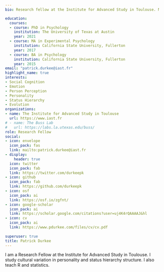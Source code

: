 ```yaml
---
bio: Research fellow at the Institute for Advanced Study in Toulouse. My research interests include emotion, social cognition, personality, and evolution.

education:
  courses:
  - course: PhD in Psychology
    institution: The University of Texas at Austin
    year: 2021
  - course: MA in Experimental Psychology
    institution: California State University, Fullerton
    year: 2017
  - course: BA in Psychology
    institution: California State University, Fullerton
    year: 2015
email: "patrick.durkee@iast.fr"
highlight_name: true
interests:
- Social Cognition
- Emotion
- Person Perception
- Personality
- Status Hierarchy
- Evolution
organizations:
- name: The Institute for Advanced Study in Toulouse
  url: https://www.iast.fr
# - name: The Buss Lab
#   url: https://labs.la.utexas.edu/buss/
role: Research Fellow
social:
- icon: envelope
  icon_pack: fas
  link: mailto:patrick.durkee@iast.fr
- display:
    header: true
  icon: twitter
  icon_pack: fab
  link: https://twitter.com/durkeepk
- icon: github
  icon_pack: fab
  link: https://github.com/durkeepk
- icon: osf
  icon_pack: ai
  link: https://osf.io/zgfnt/
- icon: google-scholar
  icon_pack: ai
  link: https://scholar.google.com/citations?user=uj4K4rQAAAAJ&hl
- icon: cv
  icon_pack: ai
  link: https://www.pdurkee.com/files/cv/cv.pdf
  
superuser: true
title: Patrick Durkee
---
```


I am a Research Fellow at the Institute for Advanced Study in Toulouse. I study cultural variation in personality and status hierarchy structure. I also teach R and statistics.


